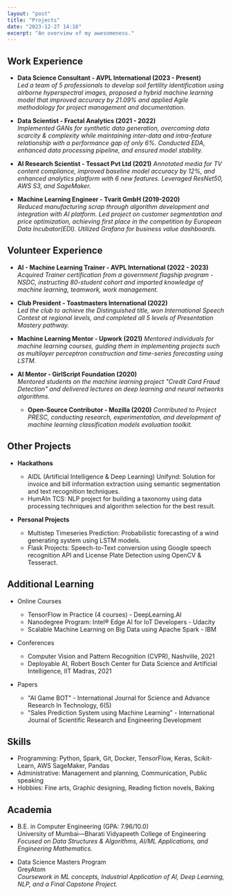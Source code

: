 ```yaml
---
layout: "post"
title: "Projects"
date: "2023-12-27 14:16"
excerpt: "An overview of my awesomeness."
---
```


## Work Experience

- **Data Science Consultant - AVPL International (2023 - Present)**  
  *Led a team of 5 professionals to develop soil fertility identification using airborne hyperspectral images, proposed a hybrid machine learning model that improved accuracy by 21.09% and applied Agile methodology for project management and documentation.*

- **Data Scientist - Fractal Analytics (2021 - 2022)**  
  *Implemented GANs for synthetic data generation, overcoming data scarcity & complexity while maintaining inter-data and intra-feature relationship with a performance gap of only 6%. Conducted EDA, enhanced data processing pipeline, and ensured model stability.*

- **AI Research Scientist - Tessact Pvt Ltd (2021)**
  *Annotated media for TV content compliance, improved baseline model accuracy by 12%, and enhanced analytics platform with 6 new features. Leveraged ResNet50, AWS S3, and SageMaker.*

- **Machine Learning Engineer - Tvarit GmbH (2019-2020)**   
  *Reduced manufacturing scrap through algorithm development and integration with AI platform. Led project on customer segmentation and price optimization, achieving first place in the competition by European Data Incubator(EDI). Utilized Grafana for business value dashboards.*

## Volunteer Experience

- **AI - Machine Learning Trainer - AVPL International (2022 - 2023)** 
  *Acquired Trainer certification from a government flagship program - NSDC, instructing 80-student cohort and imparted knowledge of machine learning, teamwork, work management.*

- **Club President - Toastmasters International (2022)**  
  *Led the club to achieve the Distinguished title, won International Speech Contest at regional levels, and completed all 5 levels of Presentation Mastery pathway.*

- **Machine Learning Mentor - Upwork (2021)** 
  *Mentored individuals for machine learning courses, guiding them in implementing projects such as multilayer perceptron construction and time-series forecasting using LSTM.*

- **AI Mentor - GirlScript Foundation (2020)**  
  *Mentored students on the machine learning project "Credit Card Fraud Detection" and delivered lectures on deep learning and neural networks algorithms.*

  - **Open-Source Contributor - Mozilla (2020)**
  *Contributed to Project PRESC, conducting research, experimentation, and development of machine learning classification models evaluation toolkit.*

## Other Projects

- **Hackathons**  
  - AIDL (Artificial Intelligence & Deep Learning) Unifynd: Solution for invoice and bill information extraction using semantic segmentation and text recognition techniques.
  - HumAIn TCS: NLP project for building a taxonomy using data processing techniques and algorithm selection for the best result.

- **Personal Projects**  
  - Multistep Timeseries Prediction: Probabilistic forecasting of a wind generating system using LSTM models.
  - Flask Projects: Speech-to-Text conversion using Google speech recognition API and License Plate Detection using OpenCV & Tesseract.

## Additional Learning
- Online Courses  
  - TensorFlow in Practice (4 courses) - DeepLearning.AI
  - Nanodegree Program: Intel® Edge AI for IoT Developers - Udacity
  - Scalable Machine Learning on Big Data using Apache Spark - IBM

- Conferences  
  - Computer Vision and Pattern Recognition (CVPR), Nashville, 2021
  - Deployable AI, Robert Bosch Center for Data Science and Artificial Intelligence, IIT Madras, 2021

- Papers  
  - "AI Game BOT" - International Journal for Science and Advance Research In Technology, 6(5)
  - "Sales Prediction System using Machine Learning" - International Journal of Scientific Research and Engineering Development

## Skills

- Programming: Python, Spark, Git, Docker, TensorFlow, Keras, Scikit-Learn, AWS SageMaker, Pandas
- Administrative: Management and planning, Communication, Public speaking
- Hobbies: Fine arts, Graphic designing, Reading fiction novels, Baking

## Academia

- B.E. in Computer Engineering (GPA: 7.96/10.0)  
  University of Mumbai—Bharati Vidyapeeth College of Engineering  
  *Focused on Data Structures & Algorithms, AI/ML Applications, and Engineering Mathematics.*

- Data Science Masters Program  
  GreyAtom  
  *Coursework in ML concepts, Industrial Application of AI, Deep Learning, NLP, and a Final Capstone Project.*

